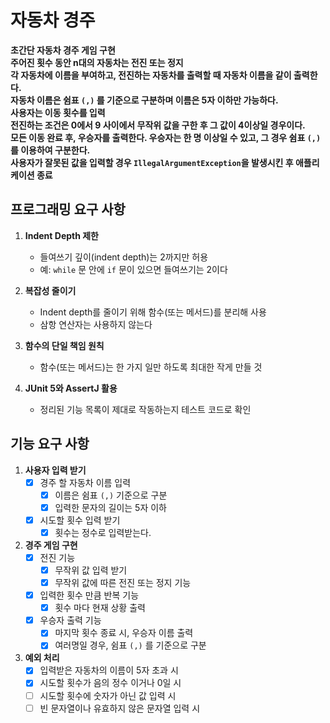 # 자동차 경주
**초간단 자동차 경주 게임 구현**<br>
**주어진 횟수 동안 n대의 자동차는 전진 또는 정지**<br>
**각 자동차에 이름을 부여하고, 전진하는 자동차를 출력할 때 자동차 이름을 같이 출력한다.**<br>
**자동차 이름은 쉼표 `(,)` 를 기준으로 구분하며 이름은 5자 이하만 가능하다.**<br>
**사용자는 이동 횟수를 입력**<br>
**전진하는 조건은 0에서 9 사이에서 무작위 값을 구한 후 그 값이 4이상일 경우이다.**<br>
**모든 이동 완료 후, 우승자를 출력한다. 우승자는 한 명 이상일 수 있고, 그 경우 쉼표 `(,)` 를 이용하여 구분한다.**<br>
**사용자가 잘못된 값을 입력할 경우 `IllegalArgumentException`을 발생시킨 후 애플리케이션 종료** 

## 프로그래밍 요구 사항

1. **Indent Depth 제한**
    - 들여쓰기 깊이(indent depth)는 2까지만 허용
    - 예: `while` 문 안에 `if` 문이 있으면 들여쓰기는 2이다

2. **복잡성 줄이기**
    - Indent depth를 줄이기 위해 함수(또는 메서드)를 분리해 사용
    - 삼항 연산자는 사용하지 않는다

3. **함수의 단일 책임 원칙**
    - 함수(또는 메서드)는 한 가지 일만 하도록 최대한 작게 만들 것

4. **JUnit 5와 AssertJ 활용**
    - 정리된 기능 목록이 제대로 작동하는지 테스트 코드로 확인

## 기능 요구 사항

1. **사용자 입력 받기**
   - [x] 경주 할 자동차 이름 입력
     - [x] 이름은 쉼표 `(,)` 기준으로 구분
     - [x] 입력한 문자의 길이는 5자 이하
   - [x] 시도할 횟수 입력 받기
     - [x] 횟수는 정수로 입력받는다.
2. **경주 게임 구현**
   - [x] 전진 기능 
     - [x] 무작위 값 입력 받기
     - [x] 무작위 값에 따른 전진 또는 정지 기능
   - [x] 입력한 횟수 만큼 반복 기능 
     - [x] 횟수 마다 현재 상황 출력
   - [x] 우승자 출력 기능 
     - [x] 마지막 횟수 종료 시, 우승자 이름 출력
     - [x] 여러명일 경우, 쉼표 `(,)` 를 기준으로 구분
3. **예외 처리**
   - [x] 입력받은 자동차의 이름이 5자 초과 시
   - [x] 시도할 횟수가 음의 정수 이거나 0일 시
   - [ ] 시도할 횟수에 숫자가 아닌 값 입력 시
   - [ ] 빈 문자열이나 유효하지 않은 문자열 입력 시